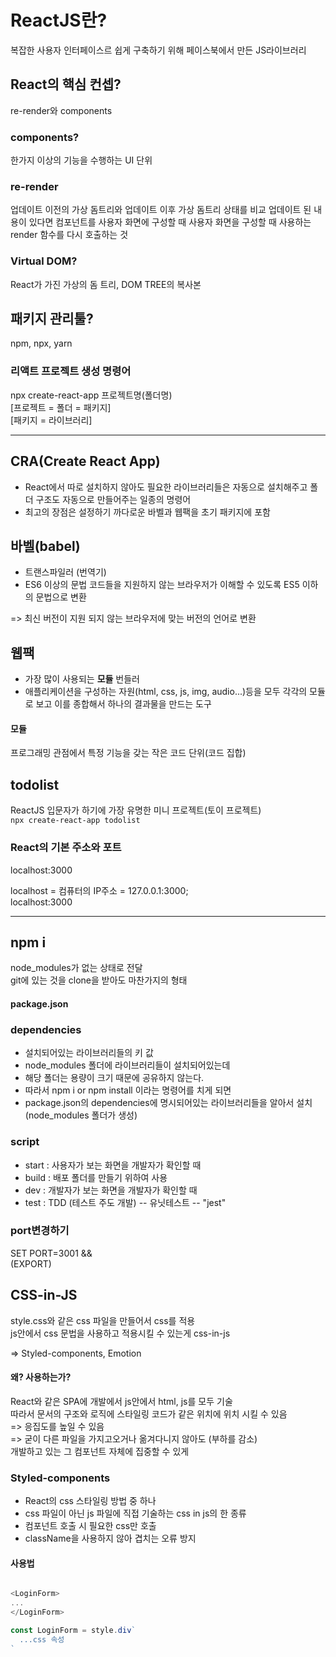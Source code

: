 # ReactJS란?
복잡한 사용자 인터페이스르 쉽게 구축하기 위해 페이스북에서 만든 JS라이브러리

## React의 핵심 컨셉?
re-render와 components

### components?
한가지 이상의 기능을 수행하는 UI 단위

### re-render
업데이트 이전의 가상 돔트리와 업데이트 이후 가상 돔트리 상태를 비교 업데이트 된 내용이 있다면 컴포넌트를 사용자 화면에 구성할 때 사용자 화면을 구성할 때 사용하는 render 함수를 다시 호출하는 것

### Virtual DOM?
React가 가진 가상의 돔 트리, DOM TREE의 복사본

## 패키지 관리툴?
npm, npx, yarn

### 리액트 프로젝트 생성 명령어
npx create-react-app 프로젝트명(폴더명)   
[프로젝트 = 폴더 = 패키지]   
[패키지 = 라이브러리]

---

## CRA(Create React App)
- React에서 따로 설치하지 않아도 필요한 라이브러리들은 자동으로 설치해주고 폴더 구조도 자동으로 만들어주는 일종의 명령어
- 최고의 장점은 설정하기 까다로운 바벨과 웹팩을 초기 패키지에 포함

## 바벨(babel)
- 트랜스파일러 (번역기)
- ES6 이상의 문법 코드들을 지원하지 않는 브라우저가 이해할 수 있도록 ES5 이하의 문법으로 변환

=> 최신 버전이 지원 되지 않는 브라우저에 맞는 버전의 언어로 변환


## 웹팩
- 가장 많이 사용되는 **모듈** 번들러
- 애플리케이션을 구성하는 자원(html, css, js, img, audio...)등을 모두 각각의 모듈로 보고 이를 종합해서 하나의 결과물을 만드는 도구

#### 모듈
프로그래밍 관점에서 특정 기능을 갖는 작은 코드 단위(코드 집합)

## todolist
ReactJS 입문자가 하기에 가장 유명한 미니 프로젝트(토이 프로젝트)   
`npx create-react-app todolist`   
### React의 기본 주소와 포트
localhost:3000   

localhost = 컴퓨터의 IP주소 = 127.0.0.1:3000;    
localhost:3000   

---

## npm i 
node_modules가 없는 상태로 전달   
git에 있는 것을 clone을 받아도 마찬가지의 형태

#### package.json

### dependencies
- 설치되어있는 라이브러리들의 키 값
- node_modules 폴더에 라이브러리들이 설치되어있는데 
- 해당 폴더는 용량이 크기 때문에 공유하지 않는다.
- 따라서 npm i or npm install 이라는 명령어를 치게 되면 
- package.json의 dependencies에 명시되어있는 라이브러리들을 알아서 설치(node_modules 폴더가 생성)


### script
- start : 사용자가 보는 화면을 개발자가 확인할 때
- build : 배포 폴더를 만들기 위하여 사용
- dev : 개발자가 보는 화면을 개발자가 확인할 때
- test : TDD (테스트 주도 개발) -- 유닛테스트 -- "jest"

### port변경하기
SET PORT=3001 &&   
(EXPORT)



## CSS-in-JS
style.css와 같은 css 파일을 만들어서 css를 적용   
js안에서 css 문법을 사용하고 적용시킬 수 있는게 css-in-js

=> Styled-components, Emotion

#### 왜? 사용하는가?
React와 같은 SPA에 개발에서 js안에서 html, js를 모두 기술   
따라서 문서의 구조와 로직에 스타일링 코드가 같은 위치에 위치 시킬 수 있음   
=> 응집도를 높일 수 있음    
=> 굳이 다른 파일을 가지고오거나 옮겨다니지 않아도 (부하를 감소)   
개발하고 있는 그 컴포넌트 자체에 집중할 수 있게

### Styled-components
- React의 css 스타일링 방법 중 하나
- css 파일이 아닌 js 파일에 직접 기술하는 css in js의 한 종류
- 컴포넌트 호출 시 필요한 css만 호출
- className을 사용하지 않아 겹치는 오류 방지

#### 사용법
```js

<LoginForm>
...
</LoginForm>

const LoginForm = style.div`
  ...css 속성
`

```
<!-- 강의 시간 02:30:29 -->











